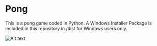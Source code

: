 # Pong

This is a pong game coded in Python. A Windows Installer Package is included in this repository in /dist for Windows users only.

![Alt text](http://xteddie.noip.me/img/pong.jpg)
